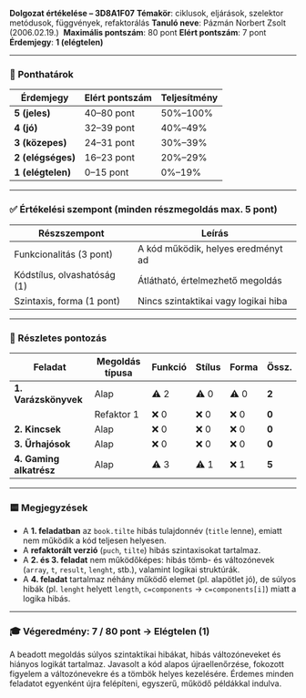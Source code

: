 **Dolgozat értékelése – 3D8A1F07**
**Témakör**: ciklusok, eljárások, szelektor metódusok, függvények, refaktorálás
**Tanuló neve**: Pázmán Norbert Zsolt (2006.02.19.) 
**Maximális pontszám**: 80 pont
**Elért pontszám**: 7 pont
**Érdemjegy**: **1 (elégtelen)**

---

### 📌 Ponthatárok

| Érdemjegy         | Elért pontszám | Teljesítmény |
| ----------------- | -------------- | ------------ |
| **5 (jeles)**     | 40–80 pont     | 50%–100%     |
| **4 (jó)**        | 32–39 pont     | 40%–49%      |
| **3 (közepes)**   | 24–31 pont     | 30%–39%      |
| **2 (elégséges)** | 16–23 pont     | 20%–29%      |
| **1 (elégtelen)** | 0–15 pont      | 0%–19%       |

---

### ✅ Értékelési szempont (minden részmegoldás max. 5 pont)

| Részszempont                | Leírás                               |
| --------------------------- | ------------------------------------ |
| Funkcionalitás (3 pont)     | A kód működik, helyes eredményt ad   |
| Kódstílus, olvashatóság (1) | Átlátható, értelmezhető megoldás     |
| Szintaxis, forma (1 pont)   | Nincs szintaktikai vagy logikai hiba |

---

### 📄 Részletes pontozás

| Feladat                 | Megoldás típusa | Funkció | Stílus | Forma | Össz. |
| ----------------------- | --------------- | ------- | ------ | ----- | ----- |
| **1. Varázskönyvek**    | Alap            | ⚠️ 2    | ⚠️ 0   | ⚠️ 0  | **2** |
|                         | Refaktor 1      | ❌ 0     | ❌ 0    | ❌ 0   | **0** |
| **2. Kincsek**          | Alap            | ❌ 0     | ❌ 0    | ❌ 0   | **0** |
| **3. Űrhajósok**        | Alap            | ❌ 0     | ❌ 0    | ❌ 0   | **0** |
| **4. Gaming alkatrész** | Alap            | ⚠️ 3    | ⚠️ 1   | ❌ 1   | **5** |

---

### 🟨 Megjegyzések

* A **1. feladatban** az `book.tilte` hibás tulajdonnév (`title` lenne), emiatt nem működik a kód teljesen helyesen.
* A **refaktorált verzió** (`puch`, `tilte`) hibás szintaxisokat tartalmaz.
* A **2. és 3. feladat** nem működőképes: hibás tömb- és változónevek (`array`, `t`, `result`, `lenght`, stb.), valamint logikai struktúrák.
* A **4. feladat** tartalmaz néhány működő elemet (pl. alapötlet jó), de súlyos hibák (pl. `lenght` helyett `length`, `c=components` → `c=components[i]`) miatt a logika hibás.

---

### 🎓 **Végeredmény: 7 / 80 pont → Elégtelen (1)**

A beadott megoldás súlyos szintaktikai hibákat, hibás változóneveket és hiányos logikát tartalmaz. Javasolt a kód alapos újraellenőrzése, fokozott figyelem a változónevekre és a tömbök helyes kezelésére. Érdemes minden feladatot egyenként újra felépíteni, egyszerű, működő példákkal indulva.
